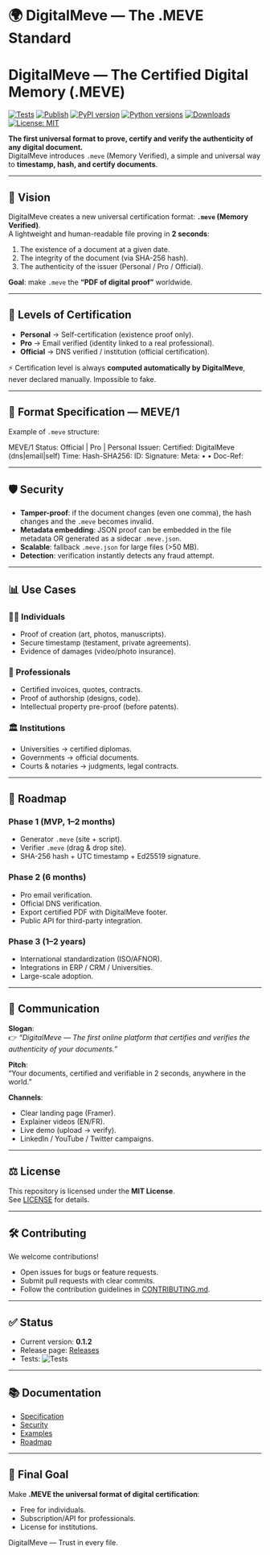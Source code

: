 # 🌍 DigitalMeve — The .MEVE Standard

# DigitalMeve — The Certified Digital Memory (.MEVE)

[![Tests](https://github.com/BACOUL/digitalmeve/actions/workflows/tests.yml/badge.svg)](https://github.com/BACOUL/digitalmeve/actions/workflows/tests.yml)
[![Publish](https://github.com/BACOUL/digitalmeve/actions/workflows/publish.yml/badge.svg)](https://github.com/BACOUL/digitalmeve/actions/workflows/publish.yml)
[![PyPI version](https://img.shields.io/pypi/v/digitalmeve.svg)](https://pypi.org/project/digitalmeve/)
[![Python versions](https://img.shields.io/pypi/pyversions/digitalmeve.svg)](https://pypi.org/project/digitalmeve/)
[![Downloads](https://static.pepy.tech/badge/digitalmeve/month)](https://pepy.tech/project/digitalmeve)
[![License: MIT](https://img.shields.io/badge/License-MIT-green.svg)](LICENSE)


**The first universal format to prove, certify and verify the authenticity of any digital document.**  
DigitalMeve introduces `.meve` (Memory Verified), a simple and universal way to **timestamp, hash, and certify documents**.

---

## 🚀 Vision

DigitalMeve creates a new universal certification format: **`.meve` (Memory Verified)**.  
A lightweight and human-readable file proving in **2 seconds**:

1. The existence of a document at a given date.  
2. The integrity of the document (via SHA-256 hash).  
3. The authenticity of the issuer (Personal / Pro / Official).  

**Goal**: make `.meve` the **“PDF of digital proof”** worldwide.

---

## 🔑 Levels of Certification

- **Personal** → Self-certification (existence proof only).  
- **Pro** → Email verified (identity linked to a real professional).  
- **Official** → DNS verified / institution (official certification).  

⚡ Certification level is always **computed automatically by DigitalMeve**, never declared manually. Impossible to fake.

---

## 📂 Format Specification — MEVE/1

Example of `.meve` structure:

MEVE/1 Status: Official | Pro | Personal Issuer: <identity> Certified: DigitalMeve (dns|email|self) Time: <UTC timestamp> Hash-SHA256: <document hash> ID: <short unique code> Signature: <Ed25519 base64> Meta: <filename> • <size bytes> • <mime> Doc-Ref: <optional internal reference>

---

## 🛡 Security

- **Tamper-proof**: if the document changes (even one comma), the hash changes and the `.meve` becomes invalid.  
- **Metadata embedding**: JSON proof can be embedded in the file metadata OR generated as a sidecar `.meve.json`.  
- **Scalable**: fallback `.meve.json` for large files (>50 MB).  
- **Detection**: verification instantly detects any fraud attempt.  

---

## 📊 Use Cases

### 🧑‍💻 Individuals
- Proof of creation (art, photos, manuscripts).  
- Secure timestamp (testament, private agreements).  
- Evidence of damages (video/photo insurance).  

### 👔 Professionals
- Certified invoices, quotes, contracts.  
- Proof of authorship (designs, code).  
- Intellectual property pre-proof (before patents).  

### 🏛 Institutions
- Universities → certified diplomas.  
- Governments → official documents.  
- Courts & notaries → judgments, legal contracts.  

---

## 📜 Roadmap

### Phase 1 (MVP, 1–2 months)
- Generator `.meve` (site + script).  
- Verifier `.meve` (drag & drop site).  
- SHA-256 hash + UTC timestamp + Ed25519 signature.  

### Phase 2 (6 months)
- Pro email verification.  
- Official DNS verification.  
- Export certified PDF with DigitalMeve footer.  
- Public API for third-party integration.  

### Phase 3 (1–2 years)
- International standardization (ISO/AFNOR).  
- Integrations in ERP / CRM / Universities.  
- Large-scale adoption.  

---

## 📢 Communication

**Slogan**:  
👉 *“DigitalMeve — The first online platform that certifies and verifies the authenticity of your documents.”*  

**Pitch**:  
“Your documents, certified and verifiable in 2 seconds, anywhere in the world.”  

**Channels**:  
- Clear landing page (Framer).  
- Explainer videos (EN/FR).  
- Live demo (upload → verify).  
- LinkedIn / YouTube / Twitter campaigns.  

---

## ⚖ License

This repository is licensed under the **MIT License**.  
See [LICENSE](./LICENSE) for details.  

---

## 🛠 Contributing

We welcome contributions!  
- Open issues for bugs or feature requests.  
- Submit pull requests with clear commits.  
- Follow the contribution guidelines in [CONTRIBUTING.md](./CONTRIBUTING.md).  

---

## ✅ Status

- Current version: **0.1.2**  
- Release page: [Releases](../../releases)  
- Tests: ![Tests](https://github.com/<USER>/<REPO>/actions/workflows/tests.yml/badge.svg)  

---

## 📚 Documentation

- [Specification](./docs/specification.md)  
- [Security](./docs/security.md)  
- [Examples](./docs/examples.md)  
- [Roadmap](./docs/roadmap.md)  

---

## 🌟 Final Goal

Make **.MEVE the universal format of digital certification**:  
- Free for individuals.  
- Subscription/API for professionals.  
- License for institutions.

DigitalMeve — Trust in every file.


